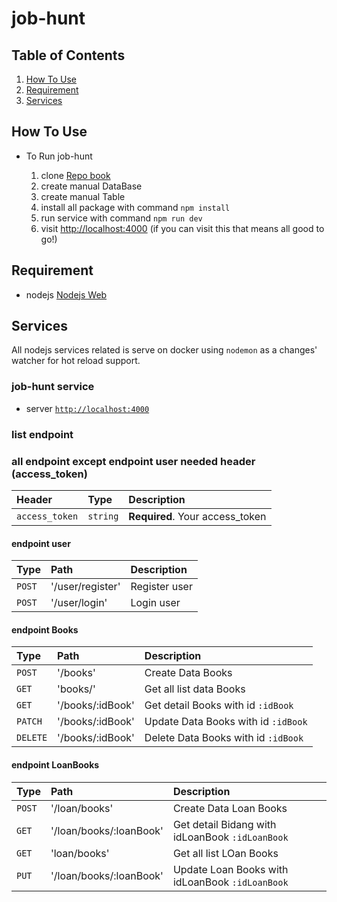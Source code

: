 # job-hunt

## Table of Contents

1. [How To Use](#how-to-use)
2. [Requirement](#requirement)
3. [Services](#services)

<a name="how-to-use"></a>

## How To Use

- To Run job-hunt

  1. clone [ Repo book](https://github.com/SantoMargen/book)
  2. create manual DataBase
  3. create manual Table
  4. install all package with command `npm install`
  5. run service with command `npm run dev`
  6. visit [http://localhost:4000](http://localhost:3000) (if you can visit this that means all good to go!)

<a name="requirement"></a>

## Requirement

- nodejs [Nodejs Web](https://nodejs.org/en)

<a name="services"></a>

## Services

All nodejs services related is serve on docker using `nodemon` as a changes' watcher for hot reload support.

### job-hunt service

- server [`http://localhost:4000`](http://localhost:4000)

### list endpoint

### all endpoint except endpoint user needed header (access_token)

| Header         | Type     | Description                     |
| :------------- | :------- | :------------------------------ |
| `access_token` | `string` | **Required**. Your access_token |

#### endpoint user

| Type   | Path             | Description   |
| :----- | :--------------- | :------------ |
| `POST` | '/user/register' | Register user |
| `POST` | '/user/login'    | Login user    |

#### endpoint Books

| Type     | Path             | Description                         |
| :------- | :--------------- | :---------------------------------- |
| `POST`   | '/books'         | Create Data Books                   |
| `GET`    | 'books/'         | Get all list data Books             |
| `GET`    | '/books/:idBook' | Get detail Books with id `:idBook`  |
| `PATCH`  | '/books/:idBook' | Update Data Books with id `:idBook` |
| `DELETE` | '/books/:idBook' | Delete Data Books with id `:idBook` |

#### endpoint LoanBooks

| Type   | Path                    | Description                                     |
| :----- | :---------------------- | :---------------------------------------------- |
| `POST` | '/loan/books'           | Create Data Loan Books                          |
| `GET`  | '/loan/books/:loanBook' | Get detail Bidang with idLoanBook `:idLoanBook` |
| `GET`  | 'loan/books'            | Get all list LOan Books                         |
| `PUT`  | '/loan/books/:loanBook' | Update Loan Books with idLoanBook `:idLoanBook` |
